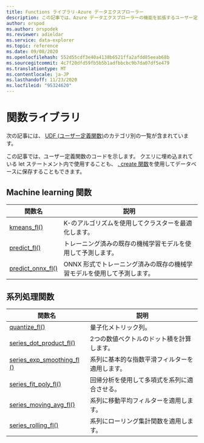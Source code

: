 ```yaml
---
title: Functions ライブラリ-Azure データエクスプローラー
description: この記事では、Azure データエクスプローラーの機能を拡張するユーザー定義関数について説明します。
author: orspod
ms.author: orspodek
ms.reviewer: adieldar
ms.service: data-explorer
ms.topic: reference
ms.date: 09/08/2020
ms.openlocfilehash: 552d55cdf3e40a4138b6521ffa2afdd85eeab68b
ms.sourcegitcommit: 4c7f20dfd59fb5b5b1adfbbcbc9b7da07df5e479
ms.translationtype: MT
ms.contentlocale: ja-JP
ms.lasthandoff: 11/23/2020
ms.locfileid: "95324620"
---
```

# <a name="functions-library"></a>関数ライブラリ

次の記事には、 [UDF (ユーザー定義関数)](../query/functions/user-defined-functions.md)のカテゴリ別の一覧が含まれています。

この記事では、ユーザー定義関数のコードを示します。  クエリに埋め込まれている let ステートメント内で使用することも、 [. create 関数](../management/create-function.md)を使用してデータベースに保存することもできます。

## <a name="machine-learning-functions"></a>Machine learning 関数

|関数名     |説明                                          |
|-------------------------|--------------------------------------------------------|
|[kmeans_fl()](kmeans-fl.md)|K-のアルゴリズムを使用してクラスターを最適化します。 |
|[predict_fl()](predict-fl.md)|トレーニング済みの既存の機械学習モデルを使用して予測します。 |
|[predict_onnx_fl()](predict-onnx-fl.md)| ONNX 形式でトレーニング済みの既存の機械学習モデルを使用して予測します。 |

## <a name="series-processing-functions"></a>系列処理関数

|関数名     |説明                                          |
|-------------------------|--------------------------------------------------------|
|[quantize_fl()](quantize-fl.md)|量子化メトリック列。 |
|[series_dot_product_fl()](series-dot-product-fl.md)|2つの数値ベクトルのドット積を計算します。 |
|[series_exp_smoothing_fl ()](series-exp-smoothing-fl.md)|系列に基本的な指数平滑フィルターを適用します。 |
|[series_fit_poly_fl()](series-fit-poly-fl.md)|回帰分析を使用して多項式を系列に適合させる。 |
|[series_moving_avg_fl()](series-moving-avg-fl.md)|系列に移動平均フィルターを適用します。 |
|[series_rolling_fl()](series-rolling-fl.md)|系列にローリング集計関数を適用します。 |
